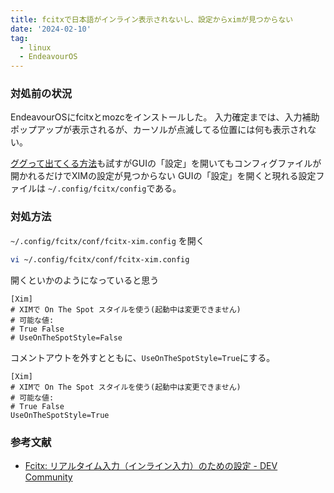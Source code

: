 ```yaml
---
title: fcitxで日本語がインライン表示されないし、設定からximが見つからない
date: '2024-02-10'
tag:
  - linux
  - EndeavourOS
---
```


### 対処前の状況
EndeavourOSにfcitxとmozcをインストールした。
入力確定までは、入力補助ポップアップが表示されるが、カーソルが点滅してる位置には何も表示されない。

[ググって出てくる方法](https://dev.to/nabbisen/fcitx--1n59)も試すがGUIの「設定」を開いてもコンフィグファイルが開かれるだけでXIMの設定が見つからない
GUIの「設定」を開くと現れる設定ファイルは `~/.config/fcitx/config`である。

### 対処方法
`~/.config/fcitx/conf/fcitx-xim.config` を開く

```bash
vi ~/.config/fcitx/conf/fcitx-xim.config
```

開くといかのようになっていると思う
```text
[Xim]
# XIMで On The Spot スタイルを使う(起動中は変更できません)
# 可能な値:
# True False
# UseOnTheSpotStyle=False
```
コメントアウトを外すとともに、`UseOnTheSpotStyle=True`にする。
```text
[Xim]
# XIMで On The Spot スタイルを使う(起動中は変更できません)
# 可能な値:
# True False
UseOnTheSpotStyle=True
```


### 参考文献
- [Fcitx: リアルタイム入力（インライン入力）のための設定 - DEV Community](https://dev.to/nabbisen/fcitx--1n59)
